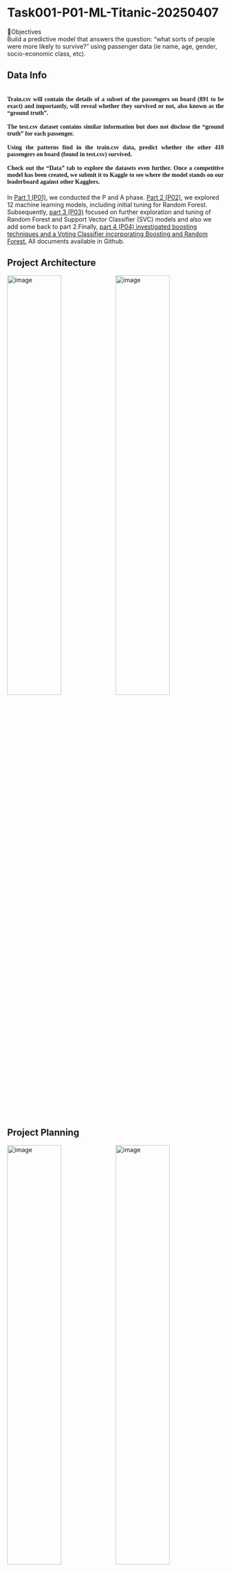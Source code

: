 # Task001-P01-ML-Titanic-20250407
🎯Objectives <br>
Build a predictive model that answers the question: “what sorts of people were more likely to survive?” using passenger data (ie name, age, gender, socio-economic class, etc).
<h2><a id="Def">Data Info</a></h2>
<h4 style="text-align:justify; font-family: Calibri"><br> Train.csv will contain the details of a subset of the passengers on board (891 to be exact) and importantly, will reveal whether they survived or not, also known as the “ground truth”. <br> 
    <br>  The test.csv dataset contains similar information but does not disclose the “ground truth” for each passenger.<br> 
   <br>   Using the patterns find in the train.csv data, predict whether the other 418 passengers on board (found in test.csv) survived.  <br> 
  <br>    Check out the “Data” tab to explore the datasets even further. Once a competitive model has been created, we submit it to Kaggle to see where the model stands on our leaderboard against other Kagglers.</h4>

In <a href="https://www.kaggle.com/code/wahyuardhitama/task001-p01-ml-titanic-20250407">Part 1 (P01)</a>, we conducted the P and A phase. <a href="https://www.kaggle.com/code/wahyuardhitama/task001-p02-ml-titanic-20250416">Part 2 (P02)</a>, we explored 12 machine learning models, including initial tuning for Random Forest. Subsequently,  <a href="https://www.kaggle.com/code/wahyuardhitama/task001-p03-ml-titanic-20250506">part 3 (P03)</a> focused on further exploration and tuning of Random Forest and Support Vector Classifier (SVC) models and also we add some back to part 2.Finally,  <a href="https://www.kaggle.com/code/wahyuardhitama/task001-p04-ml-titanic-20250507">part 4 (P04) investigated boosting techniques and a Voting Classifier incorporating Boosting and Random Forest.</a> All documents available in Github.

## Project Architecture
<img src="https://github.com/user-attachments/assets/362487ec-7030-4f86-9872-3905c989102a" alt="image" width="50%"><img src="https://github.com/user-attachments/assets/d9d4a617-bdf1-460d-b206-60969704c1ed" alt="image" width="50%">

## Project Planning
<img src="https://github.com/user-attachments/assets/42c05c64-7620-4667-a9ef-d48921c89d62" alt="image" width="50%"><img src="https://github.com/user-attachments/assets/92abeedf-c360-4a11-8f2e-a4c942daa063" alt="image" width="50%">

<img src="https://github.com/user-attachments/assets/9d59836c-a126-475a-bacb-dde0ab61ef5d" alt="image" width="50%"><img src="https://github.com/user-attachments/assets/28cc518f-04cd-44d3-8812-1259011f5b7b" alt="image" width="50%">
<img src="https://github.com/user-attachments/assets/d805644e-7c29-443a-a5b1-6d911373e4db" alt="image" width="50%"><img src="https://github.com/user-attachments/assets/bb10fa75-c239-4361-b321-69a783cc70f1" alt="image" width="50%">

<h2><a id="Clea">Data Cleaning</a></h2>

### Missing values
<img src="https://github.com/user-attachments/assets/49a1803b-96cb-4429-815e-564ee241cbd4" alt="image" width="50%"><img src="https://github.com/user-attachments/assets/05fdc8c0-f828-49c2-a4dc-106799295f59" alt="image" width="50%">

<h2><a id="Clea">Exploratory Data Analysis (EDA)</a></h2>
<img src="https://github.com/user-attachments/assets/5415e49d-b461-4c94-ba31-8f64fd213381" alt="image" width="50%">

### Numerical data
<img src="https://github.com/user-attachments/assets/8548f927-d9e3-4b88-b9de-d59c0330e2ea" alt="image" width="50%"><img src="https://github.com/user-attachments/assets/990e023a-111c-494b-88be-10c0f9c0b0ba" alt="image" width="50%">

### Categorical data
![image](https://github.com/user-attachments/assets/756dbdd2-12ea-49d7-b3b2-4cfe78147510)

### Count data
<img src="https://github.com/user-attachments/assets/0d32db43-bf80-4125-ba30-8776a4fa6495" alt="image" width="50%"><img src="https://github.com/user-attachments/assets/3ec61e6e-8d0c-4d0e-97c7-74bba3032eac" alt="image" width="50%">

### Feature engineering - data insights
<img src="https://github.com/user-attachments/assets/6445e6e0-c4a0-468e-b9e9-794bdba2df75" alt="image" width="50%"><img src="https://github.com/user-attachments/assets/2c8e3917-6a70-4744-9680-0adc2996fe4b" alt="image" width="50%">
<img src="https://github.com/user-attachments/assets/0b2c28ee-8a17-4637-ab90-dc7ffc66b4a9" alt="image" width="50%"><img src="https://github.com/user-attachments/assets/c130f28f-cb1b-408e-99c0-0058e47ee066" alt="image" width="50%">
<img src="https://github.com/user-attachments/assets/c909a6ba-abc1-44ac-9f9b-f2a5acd62818" alt="image" width="50%"><img src="https://github.com/user-attachments/assets/d83ae611-ce49-4d3b-a801-8dbd6e8586c6" alt="image" width="50%">
<img src="https://github.com/user-attachments/assets/25eb1d76-8d30-4d9c-a9dd-e6fd4a536c12" alt="image" width="50%"><img src="https://github.com/user-attachments/assets/3bfa40d4-4d46-491c-adc3-4d8861cf92c8" alt="image" width="50%">

## Construct
<img src="https://github.com/user-attachments/assets/837b1510-3a36-4889-b870-6188274a6f22" alt="image" width="50%"><img src="https://github.com/user-attachments/assets/64b72a33-9693-4589-b553-2e2cc69ac176" alt="image" width="50%">
<img src="https://github.com/user-attachments/assets/57b36404-284f-4ba9-b536-0bca9d0b8d3a" alt="image" width="50%"><img src="https://github.com/user-attachments/assets/7fb35786-a5c6-4835-9e29-9da496e7e378" alt="image" width="50%">
<img src="https://github.com/user-attachments/assets/739d432e-7741-4c6b-a4e5-b9137ed5d11f" alt="image" width="50%"><img src="https://github.com/user-attachments/assets/b34de4e9-c59f-4017-95c4-4b97dc1158b4" alt="image" width="50%">

## Execution
<img src="https://github.com/user-attachments/assets/3462d281-2ac7-4108-821c-0059d60c2049" alt="image" width="50%"><img src="https://github.com/user-attachments/assets/943c8e91-e6ed-4835-9660-c78e5bf23d04" alt="image" width="50%">
<img src="https://github.com/user-attachments/assets/69292b80-e69f-4d21-b6b9-704a2dd69a3b" alt="image" width="50%"><img src="https://github.com/user-attachments/assets/85fec59d-8531-44e1-9fd9-59fded7f9b7a" alt="image" width="50%">

## Next steps
<img src="https://github.com/user-attachments/assets/1e0e7990-9b7e-4bf9-8037-100cec0c6f7f" alt="image" width="50%">
